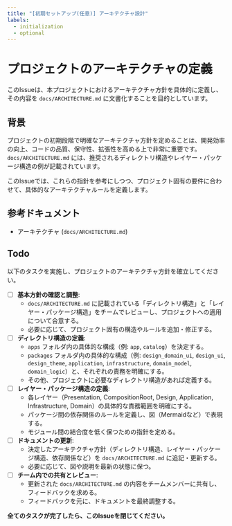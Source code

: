```yaml
---
title: "[初期セットアップ(任意)] アーキテクチャ設計"
labels:
  - initialization
  - optional
---
```


# プロジェクトのアーキテクチャの定義

このIssueは、本プロジェクトにおけるアーキテクチャ方針を具体的に定義し、その内容を `docs/ARCHITECTURE.md` に文書化することを目的としています。

## 背景

プロジェクトの初期段階で明確なアーキテクチャ方針を定めることは、開発効率の向上、コードの品質、保守性、拡張性を高める上で非常に重要です。
`docs/ARCHITECTURE.md` には、推奨されるディレクトリ構造やレイヤー・パッケージ構造の例が記載されています。

このIssueでは、これらの指針を参考にしつつ、プロジェクト固有の要件に合わせて、具体的なアーキテクチャルールを定義します。

## 参考ドキュメント

- アーキテクチャ (`docs/ARCHITECTURE.md`)

## Todo

以下のタスクを実施し、プロジェクトのアーキテクチャ方針を確立してください。

- [ ] **基本方針の確認と調整**:
  - `docs/ARCHITECTURE.md` に記載されている「ディレクトリ構造」と「レイヤー・パッケージ構造」をチームでレビューし、プロジェクトへの適用について合意する。
  - 必要に応じて、プロジェクト固有の構造やルールを追加・修正する。
- [ ] **ディレクトリ構造の定義**:
  - `apps` フォルダ内の具体的な構成（例: `app`, `catalog`）を決定する。
  - `packages` フォルダ内の具体的な構成（例: `design_domain_ui`, `design_ui`, `design_theme`, `application`, `infrastructure`, `domain_model`, `domain_logic`）と、それぞれの責務を明確にする。
  - その他、プロジェクトに必要なディレクトリ構造があれば定義する。
- [ ] **レイヤー・パッケージ構造の定義**:
  - 各レイヤー（Presentation, CompositionRoot, Design, Application, Infrastructure, Domain）の具体的な責務範囲を明確にする。
  - パッケージ間の依存関係のルールを定義し、図（Mermaidなど）で表現する。
  - モジュール間の結合度を低く保つための指針を定める。
- [ ] **ドキュメントの更新**:
  - 決定したアーキテクチャ方針（ディレクトリ構造、レイヤー・パッケージ構造、依存関係など）を `docs/ARCHITECTURE.md` に追記・更新する。
  - 必要に応じて、図や説明を最新の状態に保つ。
- [ ] **チーム内での共有とレビュー**:
  - 更新された `docs/ARCHITECTURE.md` の内容をチームメンバーに共有し、フィードバックを求める。
  - フィードバックを元に、ドキュメントを最終調整する。

**全てのタスクが完了したら、このIssueを閉じてください。**
